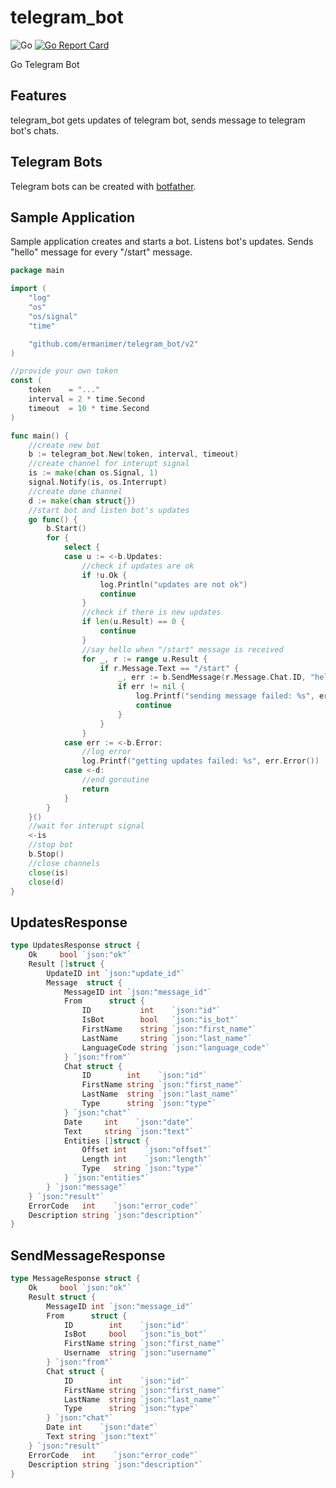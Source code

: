 # telegram_bot

![Go](https://github.com/ermanimer/telegram_bot/workflows/Go/badge.svg)
[![Go Report Card](https://goreportcard.com/badge/github.com/ermanimer/telegram_bot)](https://goreportcard.com/report/github.com/ermanimer/telegram_bot)

Go Telegram Bot

## Features
telegram_bot gets updates of telegram bot, sends message to telegram bot's chats.

## Telegram Bots
Telegram bots can be created with [botfather](https://t.me/botfather).

## Sample Application
Sample application creates and starts a bot. Listens bot's updates. Sends "hello" message for every "/start" message.
```go
package main

import (
	"log"
	"os"
	"os/signal"
	"time"

	"github.com/ermanimer/telegram_bot/v2"
)

//provide your own token
const (
	token    = "..."
	interval = 2 * time.Second
	timeout  = 10 * time.Second
)

func main() {
	//create new bot
	b := telegram_bot.New(token, interval, timeout)
	//create channel for interupt signal
	is := make(chan os.Signal, 1)
	signal.Notify(is, os.Interrupt)
	//create done channel
	d := make(chan struct{})
	//start bot and listen bot's updates
	go func() {
		b.Start()
		for {
			select {
			case u := <-b.Updates:
				//check if updates are ok
				if !u.Ok {
					log.Println("updates are not ok")
					continue
				}
				//check if there is new updates
				if len(u.Result) == 0 {
					continue
				}
				//say hello when "/start" message is received
				for _, r := range u.Result {
					if r.Message.Text == "/start" {
						_, err := b.SendMessage(r.Message.Chat.ID, "hello")
						if err != nil {
							log.Printf("sending message failed: %s", err.Error())
							continue
						}
					}
				}
			case err := <-b.Error:
				//log error
				log.Printf("getting updates failed: %s", err.Error())
			case <-d:
				//end goroutine
				return
			}
		}
	}()
	//wait for interupt signal
	<-is
	//stop bot
	b.Stop()
	//close channels
	close(is)
	close(d)
}
```

## UpdatesResponse
```go
type UpdatesResponse struct {
	Ok     bool `json:"ok"`
	Result []struct {
		UpdateID int `json:"update_id"`
		Message  struct {
			MessageID int `json:"message_id"`
			From      struct {
				ID           int    `json:"id"`
				IsBot        bool   `json:"is_bot"`
				FirstName    string `json:"first_name"`
				LastName     string `json:"last_name"`
				LanguageCode string `json:"language_code"`
			} `json:"from"`
			Chat struct {
				ID        int    `json:"id"`
				FirstName string `json:"first_name"`
				LastName  string `json:"last_name"`
				Type      string `json:"type"`
			} `json:"chat"`
			Date     int    `json:"date"`
			Text     string `json:"text"`
			Entities []struct {
				Offset int    `json:"offset"`
				Length int    `json:"length"`
				Type   string `json:"type"`
			} `json:"entities"`
		} `json:"message"`
	} `json:"result"`
	ErrorCode   int    `json:"error_code"`
	Description string `json:"description"`
}
```

## SendMessageResponse
```go
type MessageResponse struct {
	Ok     bool `json:"ok"`
	Result struct {
		MessageID int `json:"message_id"`
		From      struct {
			ID        int    `json:"id"`
			IsBot     bool   `json:"is_bot"`
			FirstName string `json:"first_name"`
			Username  string `json:"username"`
		} `json:"from"`
		Chat struct {
			ID        int    `json:"id"`
			FirstName string `json:"first_name"`
			LastName  string `json:"last_name"`
			Type      string `json:"type"`
		} `json:"chat"`
		Date int    `json:"date"`
		Text string `json:"text"`
	} `json:"result"`
	ErrorCode   int    `json:"error_code"`
	Description string `json:"description"`
}
```
